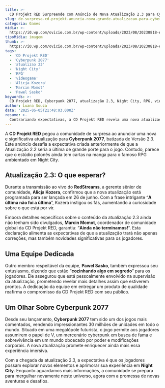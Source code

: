 ```yaml
---
title: >-
  CD Projekt RED Surpreende com Anúncio de Nova Atualização 2.3 para Cyberpunk 2077
slug: de-surpresa-cd-projekt-anuncia-nova-grande-atualizacao-para-cyberpunk-2077
categoria: Games
midia: >-
  https://i0.wp.com/ovicio.com.br/wp-content/uploads/2023/08/20230818-ovicio-cyberpunk-2077-expansao.jpg
tipoMidia: imagem
thumb: >-
  https://i0.wp.com/ovicio.com.br/wp-content/uploads/2023/08/20230818-ovicio-cyberpunk-2077-expansao.jpg
tags:
  - 'CD Projekt RED'
  - 'Cyberpunk 2077'
  - 'atualizao 23'
  - 'Night City'
  - 'RPG'
  - 'videogame'
  - 'Alicja Kozera'
  - 'Marcin Momot'
  - 'Pawel Sasko'
keywords: >-
  CD Projekt RED, Cyberpunk 2077, atualização 2.3, Night City, RPG, videogame, Alicja Kozera, Marcin Momot, Pawel Sasko
author: Luana Souza
data: '2025-06-05T21:48:03.000Z'
resumo: >-
  Contrariando expectativas, a CD Projekt RED revela uma nova atualização para Cyberpunk 2077, prometendo melhorias e conteúdos adicionais. A versão 2.3 será lançada em 26 de junho, com mais detalhes ainda por vir.
---
```


A **CD Projekt RED** pegou a comunidade de surpresa ao anunciar uma nova e significativa atualização para **Cyberpunk 2077**, batizada de Versão 2.3. Este anúncio desafia a expectativa criada anteriormente de que a Atualização 2.2 seria a última de grande porte para o jogo. Contudo, parece que o estúdio polonês ainda tem cartas na manga para o famoso RPG ambientado em Night City.

## Atualização 2.3: O que esperar?
Durante a transmissão ao vivo do **RedStreams**, a gerente sênior de comunidade, **Alicja Kozera**, confirmou que a nova atualização está programada para ser lançada em 26 de junho. Com a frase intrigante “**A última não foi a última**”, Kozera instigou os fãs, aumentando a curiosidade sobre o que está por vir.

Embora detalhes específicos sobre o conteúdo da atualização 2.3 ainda não tenham sido divulgados, **Marcin Momot**, coordenador de comunidade global da CD Projekt RED, garantiu: “**Ainda não terminamos!**”. Esta declaração alimenta as expectativas de que a atualização trará não apenas correções, mas também novidades significativas para os jogadores.

## Uma Equipe Dedicada
Outro membro respeitável da equipe, **Pawel Sasko**, também expressou seu entusiasmo, dizendo que estão “**cozinhando algo em segredo**” para os jogadores. Ele assegurou que está pessoalmente envolvido na supervisão da atualização, prometendo revelar mais detalhes assim que estiverem prontos. A dedicação da equipe em entregar um produto de qualidade reafirma o compromisso da CD Projekt RED com seu público.

## Um Olhar Sobre Cyberpunk 2077
Desde seu lançamento, **Cyberpunk 2077** tem sido um dos jogos mais comentados, vendendo impressionantes 30 milhões de unidades em todo o mundo. Situado em uma megalópole futurista, o jogo permite aos jogadores assumirem o papel de V, um mercenário cyberpunk em busca de fama e sobrevivência em um mundo obcecado por poder e modificações corporais. A nova atualização promete enriquecer ainda mais essa experiência imersiva.

Com a chegada da atualização 2.3, a expectativa é que os jogadores possam explorar novos elementos e aprimorar sua experiência em **Night City**. Enquanto aguardamos mais informações, a comunidade se prepara para mergulhar novamente neste universo, agora com a promessa de novas aventuras e desafios.